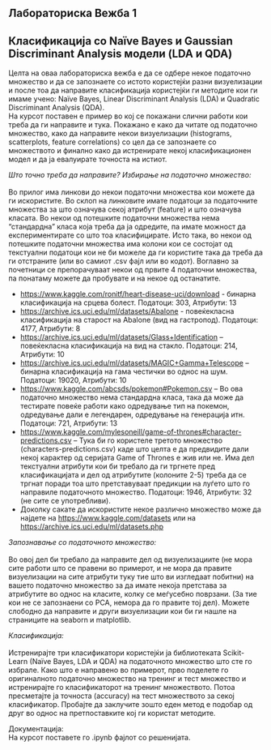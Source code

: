 ## Лабораториска Вежба 1
## Класификација со Naïve Bayes и Gaussian Discriminant Analysis модели (LDA и QDA)

Целта на оваа лабораториска вежба е да се одбере некое податочно множество и да се запознаете со истото користејќи разни визуелизации и после тоа да направите класификација користејќи ги методите кои ги имаме учено: Naïve Bayes, Linear Discriminant Analysis (LDA) и Quadratic Discriminant Analysis (QDA). 
<br>
На курсот поставен е пример во кој се покажани слични работи кои треба да ги направите и тука. Покажано е како да читате од податочно множество, како да направите некои визуелизации (histograms, scatterplots, feature correlations) со цел да се запознаете со множеството и финално како да истренирате некој класификационен модел и да ја евалуирате точноста на истиот. 

_Што точно треба да направите?_
*Избирање на податочно множество:* <br> <br>
Во прилог има линкови до некои податочни множества кои можете да ги искористите. Во склоп на линковите имате податоци за податочните множества за што означува секој атрибут (feature) и што означува класата. Во некои од потешките податочни множества нема “стандардна” класа која треба да ја одредите, па имате можност да експериментирате со што тоа класифицирате. Исто така, во некои од потешките податочни множества има колони кои се состојат од текстуални податоци кои не би можеле да ги користите така да треба да ги отстраните (или во самиот .csv фајл или во кодот). Воглавно за почетници се препорачуваат некои од првите 4 податочни множества, па понатаму можете да пробувате и на некое од останатите. 
- https://www.kaggle.com/ronitf/heart-disease-uci/download - бинарна класификација на срцева болест. Податоци: 303, Атрибути: 13   <br>
- https://archive.ics.uci.edu/ml/datasets/Abalone - повеќекласна класификација на старост на Abalone (вид на гастропод).  Податоци: 4177, Атрибути: 8  <br>
- https://archive.ics.uci.edu/ml/datasets/Glass+Identification – повеќекласна класификација на вид на стакло. Податоци: 214, Атрибути: 10	 <br>
- https://archive.ics.uci.edu/ml/datasets/MAGIC+Gamma+Telescope – бинарна класификација на гама честички во однос на шум. Податоци: 19020, Атрибути: 10	<br>
- https://www.kaggle.com/abcsds/pokemon#Pokemon.csv – Во ова податочно множество нема стандардна класа, така да може да тестирате повеќе работи како одредување тип на покемон, одредување дали е легендарен, одредување на генерација итн. Податоци: 721, Атрибути: 13 <br>
- https://www.kaggle.com/mylesoneill/game-of-thrones#character-predictions.csv – Тука би го користеле третото множество (characters-predictions.csv) каде што целта е да предвидите дали некој карактер од серијата Game of Thrones е жив или не. Има дел текстуални атрибути кои би требало да ги тргнете пред класификацијата и дел од атрибутите (колоните 2-5) треба да се тргнат поради тоа што претставуваат предикции на луѓето што го направиле податочното множество. Податоци: 1946, Атрибути: 32 (не сите се употребливи). <br>
- Доколку сакате да искористите некое различно множество може да најдете на https://www.kaggle.com/datasets или на https://archive.ics.uci.edu/ml/datasets.php  <br>

*Запознавање со податочното множество:* <br> <br>
Во овој дел би требало да направите дел од визуелизациите (не мора сите работи што се правени во примерот, и не мора да правите визуелизации на сите атрибути туку тие што ви изгледаат побитни) на вашето податочно множество за да имате некоја претстава за атрибутите во однос на класите, колку се меѓусебно поврзани. (За тие кои не се запознаени со PCA, немора да го правите тој дел). Можете слободно да направите и други визуелизации кои би ги нашле на страниците на seaborn и matplotlib. <br>

*Класификација:* <br> <br>
Истренирајте три класификатори користејќи ја библиотеката Scikit-Learn (Naïve Bayes, LDA и QDA) на податочното множество што сте го избрале. Како што е направено во примерот, прво поделете го оригиналното податочно множество на тренинг и тест множество и истренирајте го класификаторот на тренинг множеството. Потоа пресметајте ја точноста (accuracy) на тест множеството за секој класификатор. Пробајте да заклучите зошто еден метод е подобар од друг во однос на претпоставките кој ги користат методите. <br>

Документација: <br>
На курсот поставете го .ipynb фајлот со решенијата.
